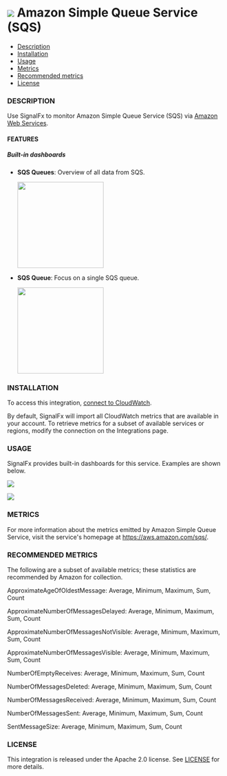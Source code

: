 # ![](./img/integration_awssqs.png) Amazon Simple Queue Service (SQS)

- [Description](#description)
- [Installation](#installation)
- [Usage](#usage)
- [Metrics](#metrics)
- [Recommended metrics](#recommended-metrics)
- [License](#license)

### DESCRIPTION

Use SignalFx to monitor Amazon Simple Queue Service (SQS) via [Amazon Web Services](https://github.com/signalfx/integrations/tree/master/aws)[](sfx_link:aws).

#### FEATURES

##### Built-in dashboards

- **SQS Queues**: Overview of all data from SQS.

  [<img src='./img/dashboard_sqs_queues.png' width=200px>](./img/dashboard_sqs_queues.png)

- **SQS Queue**: Focus on a single SQS queue.

  [<img src='./img/dashboard_sqs_queue.png' width=200px>](./img/dashboard_sqs_queue.png)

### INSTALLATION

To access this integration, [connect to CloudWatch](https://github.com/signalfx/integrations/tree/master/aws)[](sfx_link:aws).

By default, SignalFx will import all CloudWatch metrics that are available in your account. To retrieve metrics for a subset of available services or regions, modify the connection on the Integrations page.

### USAGE

SignalFx provides built-in dashboards for this service. Examples are shown below.

![](./img/dashboard_sqs_queues.png)

![](./img/dashboard_sqs_queue.png)

### METRICS

For more information about the metrics emitted by Amazon Simple Queue Service, visit the service's homepage at <a target="_blank" href="https://aws.amazon.com/sqs/">https://aws.amazon.com/sqs/</a>.

### RECOMMENDED METRICS

The following are a subset of available metrics; these statistics are recommended by Amazon for collection.

ApproximateAgeOfOldestMessage: Average, Minimum, Maximum, Sum, Count

ApproximateNumberOfMessagesDelayed: Average, Minimum, Maximum, Sum, Count

ApproximateNumberOfMessagesNotVisible: Average, Minimum, Maximum, Sum, Count

ApproximateNumberOfMessagesVisible: Average, Minimum, Maximum, Sum, Count

NumberOfEmptyReceives: Average, Minimum, Maximum, Sum, Count

NumberOfMessagesDeleted: Average, Minimum, Maximum, Sum, Count

NumberOfMessagesReceived: Average, Minimum, Maximum, Sum, Count

NumberOfMessagesSent: Average, Minimum, Maximum, Sum, Count

SentMessageSize: Average, Minimum, Maximum, Sum, Count


### LICENSE

This integration is released under the Apache 2.0 license. See [LICENSE](./LICENSE) for more details.
